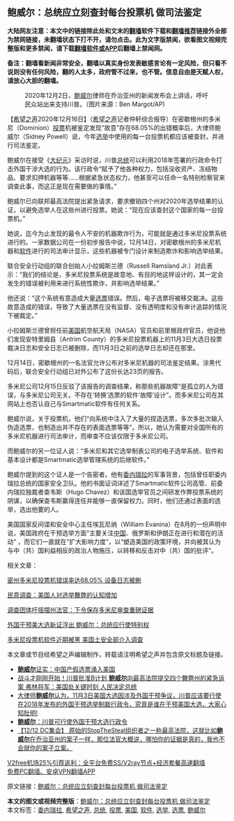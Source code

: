  <h2>鲍威尔：总统应立刻查封每台投票机 做司法鉴定</h2> <p class="notice"><b>大陆网友注意：本文中的链接除此处和文末的<a href="https://github.com/bannedbook/fanqiang" >翻墙</a>软件下载和<a href="https://github.com/killgcd/justmysocks/blob/master/README.md">翻墙推荐</a>链接外全部为禁网链接，未翻墙状态下打不开，请勿点击。此为文字版禁闻，欲看图文视频完整版和更多禁闻，请下载<a href="https://github.com/bannedbook/fanqiang">翻墙软件或APP</a>后翻墙上禁闻网。</p><p>备注：翻墙看新闻非常安全，翻墙以真实身份发表敏感言论有一定风险，但只看不说则没有任何风险，翻的人太多，政府管不过来，也不管。信息自由是天赋人权，请放心大胆的翻墙。</b></p>  <div class="entry"> <figure><figcaption>2020年12月2日，<a href="https://www.bannedbook.org/bnews/tag/%e9%b2%8d%e5%a8%81%e5%b0%94/" class="st_tag internal_tag" rel="tag" title="标签 鲍威尔 下的日志">鲍威尔</a>律师在乔治亚州的新闻发布会上讲话，呼吁民众站出来支持川普。（图片来源：Ben Margot/AP)</figcaption></figure> <p>【<span class='wp_keywordlink_affiliate'><a href="https://www.soundofhope.org" title="希望之声" target="_blank">希望之声</a></span>2020年12月16日】（<a href="https://www.bannedbook.org/bnews/tag/%e5%b8%8c%e6%9c%9b%e4%b9%8b%e5%a3%b0/" class="st_tag internal_tag" rel="tag" title="标签 希望之声 下的日志">希望之声</a>记者仲轩综合报导）在密歇根州的多米尼（Dominion）<a href="https://www.bannedbook.org/bnews/tag/%E6%8A%95%E7%A5%A8/" class="st_tag internal_tag" rel="tag" title="标签 投票 下的日志">投票</a>机被鉴定发现“故意”存在68.05%的出错概率后，大律师鲍威尔（Sidney Powell）说，今年<a href="https://www.bannedbook.org/bnews/tag/%e9%80%89%e4%b8%be/" class="st_tag internal_tag" rel="tag" title="标签 选举 下的日志">选举</a>中使用的每一台投票机都应该被查封，并进行司法鉴定。</p> <p>鲍威尔在接受《<span class='wp_keywordlink_affiliate'><a href="http://www.epochtimes.com/" title="大纪元" target="_blank">大纪元</a></span>》采访时说，川普<a href="https://www.bannedbook.org/bnews/tag/%e6%80%bb%e7%bb%9f/" class="st_tag internal_tag" rel="tag" title="标签 总统 下的日志">总统</a>可以利用2018年签署的行政命令打击外国干涉大选的行为。该行政令“赋予了他各种权力，包括没收资产、冻结物品、要求扣押机器等等&#8230;…根据紧急状态权力，他甚至可以任命一名特别检察官来调查此事，而这正是现在需要做的事情。”</p> <p>鲍威尔已向联邦最高法院提出紧急请求，要求撤销四个州对2020年选举结果的认证，以避免选举人在这些州进行投票。她说：“现在应该查封这个国家的每一台投票机。”</p> <p>她说，迄今为止发现的最令人不安的机器欺诈行为，可能就是通过多米尼投票系统进行的。一家数据公司在一份初步报告中说，12月14日，对密歇根州的多米尼机器和<a href="https://www.bannedbook.org/bnews/tag/%e8%bd%af%e4%bb%b6/" class="st_tag internal_tag" rel="tag" title="标签 软件 下的日志">软件</a>进行的司法审计显示，这些机器被专门设计来制造欺诈和影响选举结果。</p> <p>联合安全行动组的联合创始人小拉姆斯兰德（Russell Ramsland Jr.）对此表示：“我们的结论是，多米尼投票系统是故意地、有目的地这样设计的，其一定会发生的错误被利用来进行系统性欺诈，并影响选举结果。”</p>  <p>他还说：“这个系统有意造成大量<a href="https://www.bannedbook.org/bnews/tag/%E9%80%89%E7%A5%A8/" class="st_tag internal_tag" rel="tag" title="标签 选票 下的日志">选票</a>错误。然后，电子选票将被移交裁决。这些故意造成的错误，导致了大量选票在没有监督、没有透明度和没有审计追踪的情况下被裁定。”</p> <p>小拉姆斯兰德曾担任前<a href="https://www.bannedbook.org/bnews/tag/%e7%be%8e%e5%9b%bd/" class="st_tag internal_tag" rel="tag" title="标签 美国 下的日志">美国</a>航空航天局（NASA）官员和前里根政府官员，他说他们发现安特里姆县（Antrim County）的多米尼投票机器上的11月3日大选日投票裁决日志和安全日志已被删除，而11月3日之前的选举日志却还在那里。</p> <p>12月14日，密歇根州的一名法官允许公布对多米尼机器的司法鉴定结果。涂黑代码后，联合安全行动组已对外公布了这份长达23页的报告。</p> <p>多米尼公司12月15日反驳了该报告的调查结果，称那些机器故障“是孤立的人为错误，与多米尼公司无关。不存在‘转换’选票的软件‘故障’设计”。而多米尼公司在其网站上也否认自己与Smartmatic软件有任何关系。</p> <p>鲍威尔说，关于投票机，他们“向系统中注入了大量的捏造选票，多次多批次输入伪造选票，也制造出并不存在的表面选票等等”。所以，她认为需要对全国所有的多米尼机器进行司法审计，而审查不应该仅限于多米尼公司。</p>  <p>而鲍威尔的另一位证人说：“多米尼和其它选举制表公司的电子选举系统、软件和基本设计都是Smartmatic选举管理系统的后继软件。”</p> <p>鲍威尔提到的这个证人是一个告密者。他有<a href="https://www.bannedbook.org/bnews/tag/%e5%a7%94%e5%86%85%e7%91%9e%e6%8b%89/" class="st_tag internal_tag" rel="tag" title="标签 委内瑞拉 下的日志">委内瑞拉</a>的军事背景，包括曾任职委内瑞拉总统的国家安全卫队。他的书面证词详述了Smartmatic软件公司高管、前委内瑞拉独裁者查韦斯（Hugo Chavez）和该国选举官员之间研发作弊投票系统的阴谋，以确保查韦斯赢得连任并能够一直保留权力。同时，他们还通过表面的选举，选出他要的人。</p> <p>美国国家反间谍和安全中心主任埃瓦尼纳（William Evanina）在8月的一份声明中说，美国政府在干预选举方面“主要关注<span class='wp_keywordlink_affiliate'><a href="https://www.bannedbook.org/" title="中国" target="_blank">中国</a></span>、俄罗斯和伊朗正在进行和潜在的活动” ，而它们一直就在“扩大影响力度”，以“塑造美国的政策环境，并向被其认为与中（共）国利益相反的政治人物施压，以转移和反击对中（共）国的批评”。</p> <p>相关文章：</p> <p><a href="https://www.soundofhope.org/post/453532">密州多米尼投票机错误率达68.05% 设备日志被删</a></p>  <p><a href="https://www.soundofhope.org/post/453982">民意调查：美国人对选举舞弊的认知增加</a></p> <p><a href="https://www.soundofhope.org/post/453946">调查团体吁摇摆州法官：下令保存多米尼审查重磅证据</a></p> <p><a href="https://www.soundofhope.org/post/453547">外国干预美大选新证浮出 鲍威尔：总统应行使特别权</a></p> <p><a href="https://www.soundofhope.org/post/453604">多米尼投票机软件近期被黑 美国土安全部介入调查</a></p> <p>本文章或节目经希望之声编辑制作，转载请注明希望之声并包含原文标题及链接。</p>  <ul class='op-related-articles' title='相关阅读'> <li><a href='https://www.bannedbook.org/bnews/bblog/20201216/1449003.html' target='_blank'><b>鲍威尔</b>证实：中国产假选票涌入美国</a></li> <li><a href='https://www.bannedbook.org/bnews/comments/20201216/1448741.html' target='_blank'>战斗才刚刚开始！川普批准B计划 <b>鲍威尔</b>向最高法院提交四个舞弊州的紧急诉案 弗林将军：美国处关键时刻 人民决定总统</a></li> <li><a href='https://www.bannedbook.org/bnews/bannedvideo/20201215/1448306.html' target='_blank'>大律师<b>鲍威尔</b>认为，11月3日美国大选因涉及外国干预争议，川普应该要行使在2018年发布的外国干预选举制裁行政令，究竟是谁在干预美国大选，大家心知肚明!</a></li> <li><a href='https://www.bannedbook.org/bnews/bannedvideo/20201215/1448176.html' target='_blank'><b>鲍威尔</b>：川普可行使外国干预大选行政令</a></li> <li><a href='https://www.bannedbook.org/bnews/bannedvideo/20201215/1447937.html' target='_blank'>【12/12 DC集会】   原始的StopTheSteal组织者之一称最高法院，这就比如<b>鲍威尔</b>在乔治亚州的案子一样，那位法官大概说，哪怕你的证据是真的，我也不会就你的案子立案。</a></li> </ul> <p class="texttj"> <a href="https://github.com/bannedbook/fanqiang/wiki/V2ray%E6%9C%BA%E5%9C%BA" target="_blank">V2free机场25%引荐返利：全平台免费SS/V2ray节点+经济套餐高速翻墙</a><br/> <a href="https://github.com/bannedbook/fanqiang/wiki/%E7%A6%81%E9%97%BB%E7%BD%91%E5%AE%89%E5%8D%93%E7%BF%BB%E5%A2%99%E6%96%B0%E9%97%BBAPP" target="_blank">免费PC翻墙、安卓VPN翻墙APP</a></p><p>原文链接：<a class="src_link"  href="https://www.soundofhope.org/post/454309" target="_blank">鲍威尔：总统应立刻查封每台投票机 做司法鉴定</a></p><a name='sharetosocial'></a>       <div><b>本文的图文或视频完整版</b>：<a href='https://www.bannedbook.org/bnews/comments/20201217/1449355.html'>鲍威尔：总统应立刻查封每台投票机 做司法鉴定</a></div>  </div><!--END ENTRY--> <div class="postfooter"> <div>本文标签：<a href="https://www.bannedbook.org/bnews/tag/%e5%a7%94%e5%86%85%e7%91%9e%e6%8b%89/" rel="tag">委内瑞拉</a>, <a href="https://www.bannedbook.org/bnews/tag/%e5%b8%8c%e6%9c%9b%e4%b9%8b%e5%a3%b0/" rel="tag">希望之声</a>, <a href="https://www.bannedbook.org/bnews/tag/%e6%80%bb%e7%bb%9f/" rel="tag">总统</a>, <a href="https://www.bannedbook.org/bnews/tag/%E6%8A%95%E7%A5%A8/" rel="tag">投票</a>, <a href="https://www.bannedbook.org/bnews/tag/%e7%be%8e%e5%9b%bd/" rel="tag">美国</a>, <a href="https://www.bannedbook.org/bnews/tag/%e8%bd%af%e4%bb%b6/" rel="tag">软件</a>, <a href="https://www.bannedbook.org/bnews/tag/%e9%80%89%e4%b8%be/" rel="tag">选举</a>, <a href="https://www.bannedbook.org/bnews/tag/%E9%80%89%E7%A5%A8/" rel="tag">选票</a>, <a href="https://www.bannedbook.org/bnews/tag/%e9%b2%8d%e5%a8%81%e5%b0%94/" rel="tag">鲍威尔</a></div>  </div><!--END POSTFOOTER--> 